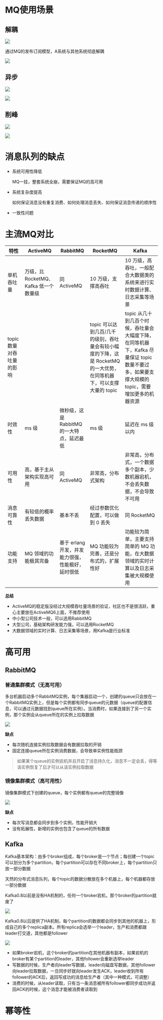 # MQ使用场景

## 解耦

![](images/mq-1.png)

通过MQ的发布订阅模型，A系统与其他系统彻底解耦

![](images/mq-2.png)



## 异步

![](images/mq-3.png)

![](images/mq-4.png)

## 削峰

![](images/mq-5.png)

![](images/mq-6.png)

# 消息队列的缺点

- 系统可用性降低

  MQ一挂，整套系统全崩，需要保证MQ的高可用

- 系统复杂度提高

  如何保证消息没有重复消费、如何处理消息丢失、如何保证消息传递的顺序性

- 一致性问题

# 主流MQ对比

| 特性                     | ActiveMQ                              | RabbitMQ                                           | RocketMQ                                                     | Kafka                                                        |
| ------------------------ | ------------------------------------- | -------------------------------------------------- | ------------------------------------------------------------ | ------------------------------------------------------------ |
| 单机吞吐量               | 万级，比 RocketMQ、Kafka 低一个数量级 | 同 ActiveMQ                                        | 10 万级，支撑高吞吐                                          | 10 万级，高吞吐，一般配合大数据类的系统来进行实时数据计算、日志采集等场景 |
| topic 数量对吞吐量的影响 |                                       |                                                    | topic 可以达到几百/几千的级别，吞吐量会有较小幅度的下降，这是 RocketMQ 的一大优势，在同等机器下，可以支撑大量的 topic | topic 从几十到几百个时候，吞吐量会大幅度下降，在同等机器下，Kafka 尽量保证 topic 数量不要过多，如果要支撑大规模的 topic，需要增加更多的机器资源 |
| 时效性                   | ms 级                                 | 微秒级，这是 RabbitMQ 的一大特点，延迟最低         | ms 级                                                        | 延迟在 ms 级以内                                             |
| 可用性                   | 高，基于主从架构实现高可用            | 同 ActiveMQ                                        | 非常高，分布式架构                                           | 非常高，分布式，一个数据多个副本，少数机器宕机，不会丢失数据，不会导致不可用 |
| 消息可靠性               | 有较低的概率丢失数据                  | 基本不丢                                           | 经过参数优化配置，可以做到 0 丢失                            | 同 RocketMQ                                                  |
| 功能支持                 | MQ 领域的功能极其完备                 | 基于 erlang 开发，并发能力很强，性能极好，延时很低 | MQ 功能较为完善，还是分布式的，扩展性好                      | 功能较为简单，主要支持简单的 MQ 功能，在大数据领域的实时计算以及日志采集被大规模使用 |

**总结**

- ActiveMQ的稳定版没经过大规模吞吐量场景的验证，社区也不是很活跃，重心主要放在ActiveMQ6上面，不推荐使用
- 中小型公司技术一般，可以选用RabbitMQ
- 大型公司，基础架构研发能力强，可以选用RocketMQ
- 大数据领域的实时计算、日志采集等场景，用Kafka是行业标准

# 高可用

## RabbitMQ

### 普通集群模式（无高可用）

多台机器启动多个RabbitMQ实例，每个集器启动一个，创建的queue只会放在一个RabbitMQ实例上，但是每个实例都有同步queue的元数据（queue的配置信息，可以通过元数据找到queue所在实例）。当消费时，如果连接到了另一个实例，那个实例会从queue所在的实例上拉取数据

![](images/mq-7.png)

**缺点**

- 每次随机连接实例拉取数据会有数据拉取的开销
- 固定连接queue所在实例消费数据，会导致单实例性能瓶颈

> 如果某个queue的实例宕机并且开启了消息持久化，消息不一定会丢，得等该实例恢复了后才可以从该实例拉取数据

### 镜像集群模式（高可用性）

镜像集群模式下创建的queue，每个实例都有queue的完整镜像

![](images/mq-8.png)

**缺点**

- 每次写消息都会同步到多个实例，性能开销大
- 没有拓展性，新增的实例也包含了queue的所有数据

## Kafka

Kafka基本架构：由多个broker组成，每个broker是一个节点；每创建一个topic可以划分为多个partition，每个partition可以存在不同broker上，每个partition只放一部分数据

天然的分布式消息队列，每个topic的数据分散放在多个机器上，每个机器都存放一部分数据

Kafka0.8以前是没有HA机制的，任何一个broker宕机，那个broker的partition就废了

![](images/kafka-before.png)

Kafka0.8以后提供了HA机制，每个partition的数据都会同步到其他的机器上，形成自己的多个replica副本。所有replica会选举一个leader，生产和消费都跟leader打交道，其他都是follower

![](images/kafka-after.png)

- 如果broker宕机，这个broker的partition在其他机器有副本，如果宕机的broker有某个partition的leader，其他follower会重新选举leader
- 写数据的时候，生产者向leader写数据，leader向磁盘写数据，其他follower向leader拉取数据，一旦同步好就向leader发生ACK，leader收到所有follower的ACK后，返回写成功的消息给生产者（其中一种模式，可调整）
- 消费的时候，从leader读取，只有当一条消息被所有follower都同步成功并返回ACK的时候，这个消息才能被消费者读取到

# 幂等性

